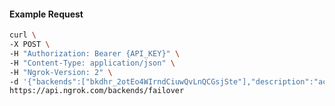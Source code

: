 <!-- Code generated for API Clients. DO NOT EDIT. -->

#### Example Request

```bash
curl \
-X POST \
-H "Authorization: Bearer {API_KEY}" \
-H "Content-Type: application/json" \
-H "Ngrok-Version: 2" \
-d '{"backends":["bkdhr_2otEo4WIrndCiuwQvLnQCGsjSte"],"description":"acme failover","metadata":"{\"environment\": \"staging\"}"}' \
https://api.ngrok.com/backends/failover
```
